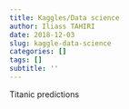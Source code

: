 ```yaml
---
title: Kaggles/Data science
author: Iliass TAHIRI
date: 2018-12-03
slug: kaggle-data-science
categories: []
tags: []
subtitle: ''
---
```


Titanic predictions

<!--more-->
